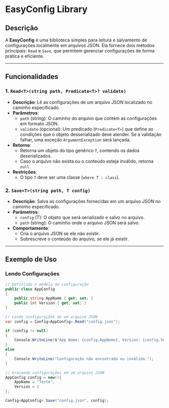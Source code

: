 # EasyConfig Library

## Descrição

A **EasyConfig** é uma biblioteca simples para leitura e salvamento de configurações localmente em arquivos JSON. Ela fornece dois métodos principais: `Read` e `Save`, que permitem gerenciar configurações de forma prática e eficiente.

---

## Funcionalidades

### 1. `Read<T>(string path, Predicate<T>? validate)`
- **Descrição**: Lê as configurações de um arquivo JSON localizado no caminho especificado.
- **Parâmetros**:
  - `path` (string): O caminho do arquivo que contém as configurações em formato JSON.
  - `validate` (opcional): Um predicado (`Predicate<T>`) que define as condições que o objeto desserializado deve atender. Se a validação falhar, uma exceção `ArgumentException` será lançada.
- **Retorno**:
  - Retorna um objeto do tipo genérico `T`, contendo os dados deserializados.
  - Caso o arquivo não exista ou o conteúdo esteja inválido, retorna `null`.
- **Restrições**:
  - O tipo `T` deve ser uma classe (`where T : class`).

### 2. `Save<T>(string path, T config)`
- **Descrição**: Salva as configurações fornecidas em um arquivo JSON no caminho especificado.
- **Parâmetros**:
  - `config` (T): O objeto que será serializado e salvo no arquivo.
  - `path` (string): O caminho onde o arquivo JSON será salvo.
- **Comportamento**:
  - Cria o arquivo JSON se ele não existir.
  - Sobrescreve o conteúdo do arquivo, se ele já existir.

---

## Exemplo de Uso

### Lendo Configurações

```csharp
// Definindo o modelo de configuração
public class AppConfig
{
    public string AppName { get; set; }
    public int Version { get; set; }
}

// Lendo configurações de um arquivo JSON
var config = Config<AppConfig>.Read("config.json");

if (config != null)
{
    Console.WriteLine($"App Name: {config.AppName}, Version: {config.Version}");
}
else
{
    Console.WriteLine("Configuração não encontrada ou inválida.");
}

// Gravando configurações em um arquivo JSON
AppConfig config = new(){
    AppName = "Teste",
    Version = 1
};

Config<AppConfig>.Save("config.json", config);

